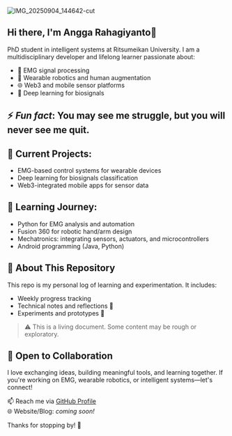 ![IMG_20250904_144642-cut](https://github.com/user-attachments/assets/f2354afc-2aa8-4227-a621-45627939014f)
## Hi there, I'm Angga Rahagiyanto👋

<!--
**rahagiyanto/rahagiyanto** is a ✨ _special_ ✨ repository because its `README.md` (this file) appears on your GitHub profile.

Here are some ideas to get you started:

- 🔭 I’m currently working on ...
- 🌱 I’m currently learning ...
- 👯 I’m looking to collaborate on ...
- 🤔 I’m looking for help with ...
- 💬 Ask me about ...
- 📫 How to reach me: ...
- 😄 Pronouns: ...
- ⚡ Fun fact: ...
test
-->
PhD student in intelligent systems at Ritsumeikan University. I am a multidisciplinary developer and lifelong learner passionate about:

- 🧠 EMG signal processing
- 🤖 Wearable robotics and human augmentation
- 🌐 Web3 and mobile sensor platforms
- 🧬 Deep learning for biosignals

⚡ *Fun fact*: You may see me struggle, but you will never see me quit.
---
## 🎯 Current Projects:
- EMG-based control systems for wearable devices
- Deep learning for biosignals classification
- Web3-integrated mobile apps for sensor data

## 🌱 Learning Journey:
- Python for EMG analysis and automation
- Fusion 360 for robotic hand/arm design
- Mechatronics: integrating sensors, actuators, and microcontrollers
- Android programming (Java, Python)

## 📁 About This Repository

This repo is my personal log of learning and experimentation. It includes:  

- Weekly progress tracking
- Technical notes and reflections 💬
- Experiments and prototypes 💬

> ⚠️ This is a living document. Some content may be rough or exploratory.

## 🤝 Open to Collaboration

I love exchanging ideas, building meaningful tools, and learning together. If you're working on EMG, wearable robotics, or intelligent systems—let's connect!

📫 Reach me via [GitHub Profile](https://github.com/rahagiyanto)  
🌐 Website/Blog: *coming soon!*

Thanks for stopping by! 🚀
